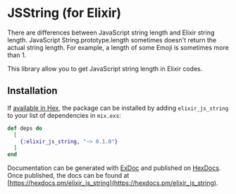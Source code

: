 # JSString (for Elixir)

There are differences between JavaScript string length and Elixir string length.
JavaScript String.prototype.length sometimes doesn't return the actual string length.
For example, a length of some Emoji is sometimes more than 1.

This library allow you to get JavaScript string length in Elixir codes.


## Installation

If [available in Hex](https://hex.pm/docs/publish), the package can be installed
by adding `elixir_js_string` to your list of dependencies in `mix.exs`:

```elixir
def deps do
  [
    {:elixir_js_string, "~> 0.1.0"}
  ]
end
```

Documentation can be generated with [ExDoc](https://github.com/elixir-lang/ex_doc)
and published on [HexDocs](https://hexdocs.pm). Once published, the docs can
be found at [https://hexdocs.pm/elixir_js_string](https://hexdocs.pm/elixir_js_string).

## 